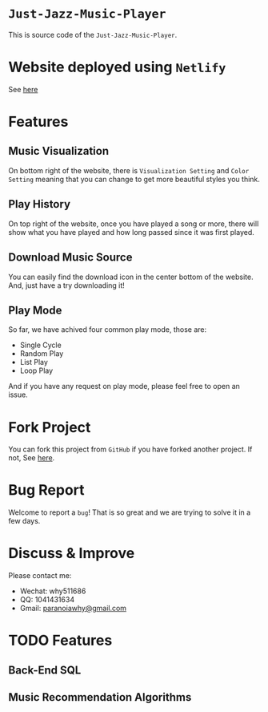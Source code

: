 # `Just-Jazz-Music-Player`

This is source code of the `Just-Jazz-Music-Player`.
# Website deployed using `Netlify`

See [here](https://fenav.netlify.app/)

# Features

## Music Visualization

On  bottom right of the website, there is `Visualization Setting` and `Color Setting` meaning that you can change to get more beautiful styles you think.

## Play History

On top right of the website, once you have played a song or more, there will show what you have played and how long passed since it was first played.

## Download Music Source

You can easily find the download icon in the center bottom of the website. And, just have a try downloading it!

## Play Mode

So far, we have achived four common play mode, those are:

* Single Cycle
* Random Play
* List Play
* Loop Play

And if you have any request on play mode, please feel free to open an issue.

# Fork Project

You can fork this project from `GitHub` if you have forked another project. If not, See [here](https://docs.github.com/en/get-started/quickstart/fork-a-repo).

# Bug Report

Welcome to report a `bug`! That is so great and we are trying to solve it in a few days.

# Discuss & Improve

Please contact me:

* Wechat: why511686
* QQ: 1041431634
* Gmail: paranoiawhy@gmail.com

# TODO Features

## Back-End SQL

## Music Recommendation Algorithms


